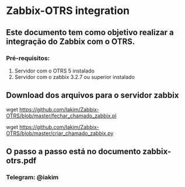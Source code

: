# Zabbix-OTRS integration

## Este documento tem como objetivo realizar a integração do Zabbix com o OTRS.

### Pré-requisitos:

1. Servidor com o OTRS 5 instalado
2. Servidor com o zabbix 3.2.7 ou superior instalado

## Download dos arquivos para o servidor zabbix

wget https://github.com/Iakim/Zabbix-OTRS/blob/master/fechar_chamado_zabbix.pl

wget https://github.com/Iakim/Zabbix-OTRS/blob/master/criar_chamado_zabbix.py

## O passo a passo está no documento zabbix-otrs.pdf

### Telegram: @iakim
